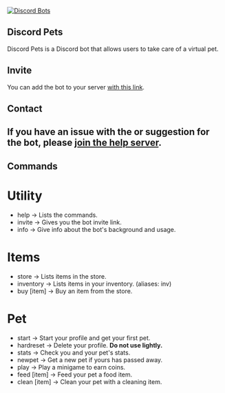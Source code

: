 [![Discord Bots](https://discordbots.org/api/widget/399237341652320278.svg)](https://discordbots.org/bot/399237341652320278)
## Discord Pets
Discord Pets is a Discord bot that allows users to take care of a virtual pet.
## Invite
You can add the bot to your server [with this link](https://discordapp.com/api/oauth2/authorize?client_id=399237341652320278&permissions=0&scope=bot).
## Contact
If you have an issue with the or suggestion for the bot, please [join the help server](https://discord.gg/ke6bp6r).
---
## Commands
# Utility
- help -> Lists the commands.
- invite -> Gives you the bot invite link.
- info -> Give info about the bot's background and usage.

# Items
- store -> Lists items in the store.
- inventory -> Lists items in your inventory. (aliases: inv)
- buy [item] -> Buy an item from the store.

# Pet
- start -> Start your profile and get your first pet.
- hardreset -> Delete your profile. **Do not use lightly.**
- stats -> Check you and your pet's stats.
- newpet -> Get a new pet if yours has passed away.
- play -> Play a minigame to earn coins.
- feed [item] -> Feed your pet a food item.
- clean [item] -> Clean your pet with a cleaning item.